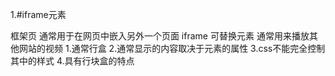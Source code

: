1.#iframe元素

框架页
通常用于在网页中嵌入另外一个页面
iframe 可替换元素
通常用来播放其他网站的视频
1.通常行盒
2.通常显示的内容取决于元素的属性
3.css不能完全控制其中的样式
4.具有行块盒的特点


